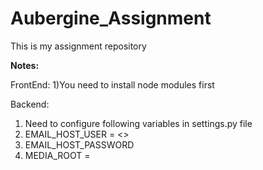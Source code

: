 # Aubergine_Assignment
This is my assignment repository

**Notes:**

FrontEnd:
1)You need to install node modules first

Backend:
1) Need to configure following variables in settings.py file
2) EMAIL_HOST_USER = <>
3) EMAIL_HOST_PASSWORD
4) MEDIA_ROOT = <Your Default Browser Downloads directory>
